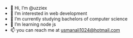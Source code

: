 - 👋 Hi, I’m @uzziex
- 👀 I’m interested in web development
- 🌱 I’m currently studying bachelors of computer science
- 💞️ I’m learning node js
- 📫 you can reach me at usmanali1024@hotmail.com

<!---
uzziex/uzziex is a ✨ special ✨ repository because its `README.md` (this file) appears on your GitHub profile.
You can click the Preview link to take a look at your changes.
--->

